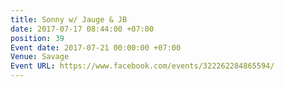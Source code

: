```yaml
---
title: Sonny w/ Jauge & JB
date: 2017-07-17 08:44:00 +07:00
position: 39
Event date: 2017-07-21 00:00:00 +07:00
Venue: Savage
Event URL: https://www.facebook.com/events/322262284865594/
---
```


